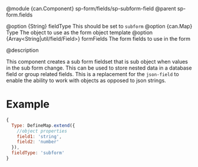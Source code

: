 
@module {can.Component} sp-form/fields/sp-subform-field <sp-subform-field />
@parent sp-form.fields

@option {String} fieldType This should be set to `subform`
@option {can.Map} Type The object to use as the form object template
@option {Array<String|util/field/Field>} formFields The form fields to use in the form

@description

This component creates a sub form fieldset that is sub object when values in the sub form change.
This can be used to store nested data in a database field or group related fields.
This is a replacement for the `json-field` to enable the ability to work with
objects as opposed to json strings. 

# Example

```javascript
{
  Type: DefineMap.extend({
    //object properties
    field1: 'string',
    field2: 'number'
  }),
  fieldType: 'subform'
}
```
